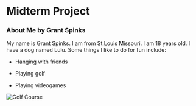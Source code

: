 # Midterm Project
### About Me by Grant Spinks
My name is Grant Spinks. I am from St.Louis Missouri. I am 18 years old. I have a dog named Lulu. Some things I like to do for fun include:

- Hanging with friends

- Playing golf

- Playing videogames

![Golf Course](https://www.google.com/url?sa=i&url=https%3A%2F%2Fwww.chicagomag.com%2Fchicago-magazine%2Fmarch-2019%2Fsuburbs-guide%2Ffive-public-golf-courses-you-can-get-to-by-train%2F&psig=AOvVaw2pGs42FkQ10tiZBdqnDMHY&ust=1666384131276000&source=images&cd=vfe&ved=0CAwQjRxqFwoTCPibm-bS7_oCFQAAAAAdAAAAABAD)

